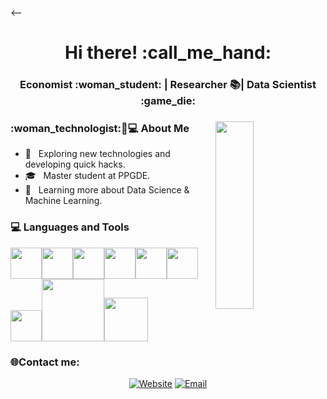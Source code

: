 
<--
<h1 align="center">Hi there! :call_me_hand: </h1>
<h3 align="center"> Economist :woman_student: | Researcher 📚| Data Scientist :game_die: </h3>
<div>
<img width = "35%" align="right" height="300px" src="https://user-images.githubusercontent.com/74876209/101287090-eaf96100-37cc-11eb-9c67-cf3ba1ef3681.png"/>
<div align="left"> 
  <h3> :woman_technologist:🏻‍💻 About Me </h3>

  - 🤔 &nbsp; Exploring new technologies and developing quick hacks.
  - 🎓 &nbsp; Master student at PPGDE.
  - 🌱 &nbsp; Learning more about Data Science & Machine Learning. 

</div> 
</div>

<div>
  <h3> 💻 Languages and Tools </h3>
  <p>
   <img src="https://media.giphy.com/media/3rCcV6sC1o2GY/giphy.gif" width="50"><img src="https://media3.giphy.com/media/ln7z2eWriiQAllfVcn/200w.webp" width="50"><img src="https://i.giphy.com/media/LMt9638dO8dftAjtco/200.webp"   width="50"><img src="https://i.giphy.com/media/eNAsjO55tPbgaor7ma/200w.webp" width="50"><img src="https://i.giphy.com/media/IdyAQJVN2kVPNUrojM/200.webp" width="50"><img src="https://media3.giphy.com/media/kdFc8fubgS31b8DsVu/giphy.webp" width="50"><img src="https://media.giphy.com/media/SU2ic3wTfuC6JhD1lA/giphy.gif" width="50"><img src="https://media.giphy.com/media/kH1DBkPNyZPOk0BxrM/giphy.gif" width="100"><img src="https://media.giphy.com/media/SsCYf6DRFJrOpP0IoM/giphy.gif" width="70">
  <p>
</div> 


<div>
  <h3> 🌐Contact me: </h3>

<p align="center">
<a href="https://medium.com/flugi" target="_blank"><img alt="Website" src="https://img.shields.io/badge/Website-https://medium.com/flugi-blue?style=flat&logo=google-chrome"></a>
<a href="mailto:whzpvictoria@gmail.com"><img alt="Email" src="https://img.shields.io/badge/Email-whzpvictoria@gmail.com-blue?style=flat&logo=gmail"></a>
</p>
</div> 
